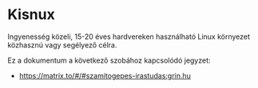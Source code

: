 # Kisnux

Ingyenesség közeli, 15-20 éves hardvereken használható Linux környezet közhasznú vagy segélyező célra.

Ez a dokumentum a következő szobához kapcsolódó jegyzet:

* https://matrix.to/#/#szamitogepes-irastudas:grin.hu
